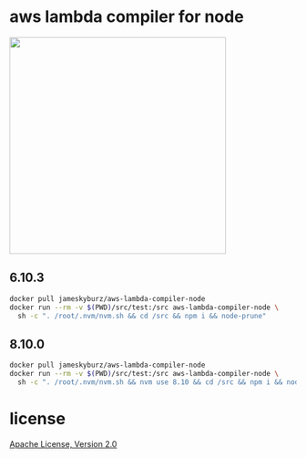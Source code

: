 # aws lambda compiler for node

<a href="https://asciinema.org/a/45cCXXLbOLQedFAv9ZvUVekhh?autoplay=1&speed=3&size=small&preload=1"><img src="https://asciinema.org/a/45cCXXLbOLQedFAv9ZvUVekhh.png" width="380"/></a>

## 6.10.3

```sh
docker pull jameskyburz/aws-lambda-compiler-node
docker run --rm -v $(PWD)/src/test:/src aws-lambda-compiler-node \
  sh -c ". /root/.nvm/nvm.sh && cd /src && npm i && node-prune"
```

## 8.10.0

```sh
docker pull jameskyburz/aws-lambda-compiler-node
docker run --rm -v $(PWD)/src/test:/src aws-lambda-compiler-node \
  sh -c ". /root/.nvm/nvm.sh && nvm use 8.10 && cd /src && npm i && node-prune"
```

# license

[Apache License, Version 2.0](LICENSE)


